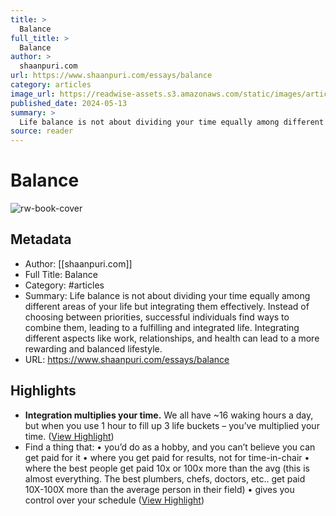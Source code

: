 ```yaml
---
title: >
  Balance
full_title: >
  Balance
author: >
  shaanpuri.com
url: https://www.shaanpuri.com/essays/balance
category: articles
image_url: https://readwise-assets.s3.amazonaws.com/static/images/article1.be68295a7e40.png
published_date: 2024-05-13
summary: >
  Life balance is not about dividing your time equally among different areas of your life but integrating them effectively. Instead of choosing between priorities, successful individuals find ways to combine them, leading to a fulfilling and integrated life. Integrating different aspects like work, relationships, and health can lead to a more rewarding and balanced lifestyle.
source: reader
---
```

# Balance

![rw-book-cover](https://readwise-assets.s3.amazonaws.com/static/images/article1.be68295a7e40.png)

## Metadata
- Author: [[shaanpuri.com]]
- Full Title: Balance
- Category: #articles
- Summary: Life balance is not about dividing your time equally among different areas of your life but integrating them effectively. Instead of choosing between priorities, successful individuals find ways to combine them, leading to a fulfilling and integrated life. Integrating different aspects like work, relationships, and health can lead to a more rewarding and balanced lifestyle.
- URL: https://www.shaanpuri.com/essays/balance

## Highlights
- **Integration multiplies your time.** We all have ~16 waking hours a day, but when you use 1 hour to fill up 3 life buckets – you’ve multiplied your time. ([View Highlight](https://read.readwise.io/read/01j5hwyqbxseyw8x7f64f6a4vw))
- Find a thing that:
  • you’d do as a hobby, and you can’t believe you can get paid for it
  • where you get paid for results, not for time-in-chair
  • where the best people get paid 10x or 100x more than the avg (this is almost everything. The best plumbers, chefs, doctors, etc.. get paid 10X-100X more than the average person in their field)
  • gives you control over your schedule ([View Highlight](https://read.readwise.io/read/01j5hx35sxmrqknxnnq589bqdw))


